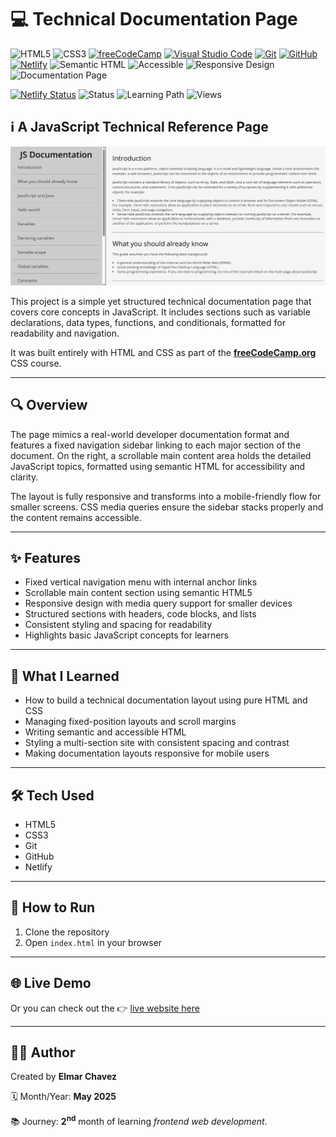 # 💻 Technical Documentation Page

![HTML5](https://img.shields.io/badge/HTML5-E34F26?style=for-the-badge&logo=html5&logoColor=white)
![CSS3](https://img.shields.io/badge/CSS3-1572B6?style=for-the-badge&logo=css3&logoColor=white)
[![freeCodeCamp](https://img.shields.io/badge/freeCodeCamp-27273D?style=for-the-badge&logo=freecodecamp&logoColor=white)](https://www.freecodecamp.org/)
[![Visual Studio Code](https://img.shields.io/badge/VS%20Code-007ACC?style=for-the-badge&logo=visual-studio-code&logoColor=white)](https://code.visualstudio.com/)
[![Git](https://img.shields.io/badge/Git-F05032?style=for-the-badge&logo=git&logoColor=white)](https://git-scm.com/)
[![GitHub](https://img.shields.io/badge/GitHub-181717?style=for-the-badge&logo=github&logoColor=white)](https://github.com/)
[![Netlify](https://img.shields.io/badge/Netlify-00C7B7?style=for-the-badge&logo=netlify&logoColor=white)](https://www.netlify.com/)
![Semantic HTML](https://img.shields.io/badge/Semantic%20HTML-ff9800?style=for-the-badge)
![Accessible](https://img.shields.io/badge/Accessibility-A11Y-0052cc?style=for-the-badge)
![Responsive Design](https://img.shields.io/badge/Responsive%20Design-2196F3?style=for-the-badge&logo=responsive&logoColor=white)
![Documentation Page](https://img.shields.io/badge/Project-Type:Documentation-blue?style=for-the-badge)

[![Netlify Status](https://api.netlify.com/api/v1/badges/8f6c1d75-bed1-489e-b568-6d9582c8b99e/deploy-status)](https://technical-document-page-fcc-jiro.netlify.app/)
![Status](https://img.shields.io/badge/status-complete-brightgreen)
![Learning Path](https://img.shields.io/badge/learning%20path-month%202-blue)
![Views](https://visitor-badge.laobi.icu/badge?page_id=CodingWithJiro.freecodecamp-css-technical-document-page&left_text=repo%20views)

## ℹ️ A JavaScript Technical Reference Page

![Screenshot of the project](./screenshot.png)

This project is a simple yet structured technical documentation page that covers core concepts in JavaScript. It includes sections such as variable declarations, data types, functions, and conditionals, formatted for readability and navigation.

It was built entirely with HTML and CSS as part of the [**freeCodeCamp.org**](https://www.freecodecamp.org/learn/full-stack-developer/) CSS course.

---

## 🔍 Overview

The page mimics a real-world developer documentation format and features a fixed navigation sidebar linking to each major section of the document. On the right, a scrollable main content area holds the detailed JavaScript topics, formatted using semantic HTML for accessibility and clarity.

The layout is fully responsive and transforms into a mobile-friendly flow for smaller screens. CSS media queries ensure the sidebar stacks properly and the content remains accessible.

---

## ✨ Features

- Fixed vertical navigation menu with internal anchor links
- Scrollable main content section using semantic HTML5
- Responsive design with media query support for smaller devices
- Structured sections with headers, code blocks, and lists
- Consistent styling and spacing for readability
- Highlights basic JavaScript concepts for learners

---

## 🧠 What I Learned

- How to build a technical documentation layout using pure HTML and CSS
- Managing fixed-position layouts and scroll margins
- Writing semantic and accessible HTML
- Styling a multi-section site with consistent spacing and contrast
- Making documentation layouts responsive for mobile users

---

## 🛠️ Tech Used

- HTML5
- CSS3
- Git
- GitHub
- Netlify

---

## 🚀 How to Run

1. Clone the repository
2. Open `index.html` in your browser

---

## 🌐 Live Demo

Or you can check out the 👉 [live website here](https://technical-document-page-fcc-jiro.netlify.app/)

---

## 🧑‍💻 Author

Created by **Elmar Chavez**

🗓️ Month/Year: **May 2025**

📚 Journey: **2<sup>nd</sup>** month of learning _frontend web development_.
